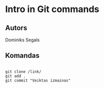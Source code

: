# Intro in Git commands
## Autors
Dominiks Segals

## Komandas
```

git clone /link/
git add .
git commit "Veiktas izmainas"

```